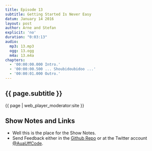 ```yaml
---
title: Episode 13
subtitle: Getting Started Is Never Easy
datum: January 14 2016
layout: post
author: Arne and Stefan
explicit: 'no'
duration: "0:03:13"
audio:
  mp3: 13.mp3
  ogg: 13.ogg
  m4a: 13.m4a
chapters:
  - '00:00:00.000 Intro.'
  - '00:00:00.500 ... Shoubidoubidoo ...'
  - '00:00:01.000 Outro.'
---
```


## {{ page.subtitle }}

{{ page | web_player_moderator:site }}

## Show Notes and Links

  * Well this is the place for the Show Notes.
  * Send Feedback either in the [Github Repo](https://github.com/haslinger/jekyll-octopod) or at the Twitter account [@AuaUffCode](http://twitter.com/@AuaUffCode).

